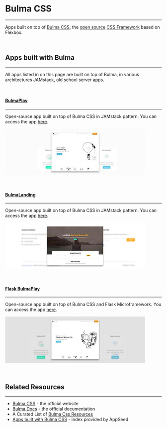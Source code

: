 # Bulma CSS
---
Apps built on top of [Bulma CSS](/what-is/bulma-css), the [open source](https://github.com/jgthms/bulma) [CSS Framework](https://en.wikipedia.org/wiki/CSS_framework) based on Flexbox.

<br />



## Apps built with Bulma
---
All apps listed in on this page are built on top of Bulma, in various architectures JAMstack, old school server apps.

<br />

#### [BulmaPlay](/apps/bulma-css/bulmaplay)
---
Open-source app built on top of Bulma CSS in JAMstack pattern. You can access the app [here](/apps/bulma-css/bulmaplay).

![BulmaPlay App, made with Bulma CSS.](https://raw.githubusercontent.com/app-generator/static/master/bulmaplay/jamstack-bulmaplay-made-with-bulma-css-sm.jpg)

<br />

#### [BulmaLanding](/apps/bulma-css/bulmalanding)
---
Open-source app built on top of Bulma CSS in JAMstack pattern. You can access the app [here](/apps/bulma-css/bulmalanding).

![BulmaLanding App, made with Bulma CSS.](https://raw.githubusercontent.com/app-generator/static/master/bulmalanding/jamstack-bulmalanding-made-with-bulma-css-sm.jpg)

<br />

#### [Flask BulmaPlay](/apps/flask-apps/bulmaplay-flask-and-bulma-css)
---
Open-source app built on top of Bulma CSS and Flask Microframework. You can access the app [here](/apps/flask-apps/bulmaplay-flask-and-bulma-css).

![Flask BulmaPlay App, made with Bulma CSS.](https://raw.githubusercontent.com/app-generator/static/master/flask-bulmaplay/flask-bulmaplay-made-with-bulma-css-sm.jpg)

<br />

## Related Resources
---
 - [Bulma CSS](https://bulma.io/) - the official website 
 - [Bulma Docs](https://bulma.io/documentation/) - the official documentation 
 - A Curated List of [Bulma Css Resources](https://blog.appseed.us/bulma-css-resources-curated-list/)
 - [Apps built with Bulma CSS](https://appseed.us/apps/bulma-css) - index provided by AppSeed

